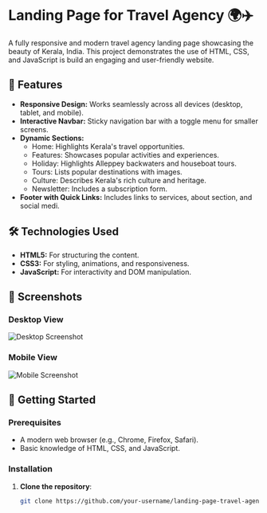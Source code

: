 # Landing Page for Travel Agency 🌍✈️

A fully responsive and modern travel agency landing page showcasing the beauty of Kerala, India. This project demonstrates the use of HTML, CSS, and JavaScript is build an engaging and user-friendly website.

## 🌟 Features

- **Responsive Design:** Works seamlessly across all devices (desktop, tablet, and mobile).
- **Interactive Navbar:** Sticky navigation bar with a toggle menu for smaller screens.
- **Dynamic Sections:**
  - Home: Highlights Kerala's travel opportunities.
  - Features: Showcases popular activities and experiences.
  - Holiday: Highlights Alleppey backwaters and houseboat tours.
  - Tours: Lists popular destinations with images.
  - Culture: Describes Kerala's rich culture and heritage.
  - Newsletter: Includes a subscription form.
- **Footer with Quick Links:** Includes links to services, about section, and social medi.

## 🛠️ Technologies Used

- **HTML5:** For structuring the content.
- **CSS3:** For styling, animations, and responsiveness.
- **JavaScript:** For interactivity and DOM manipulation.

## 📸 Screenshots

### Desktop View
![Desktop Screenshot](./screenshots/desktop.png)

### Mobile View
![Mobile Screenshot](./screenshots/mobile.png)

## 🚀 Getting Started

### Prerequisites
- A modern web browser (e.g., Chrome, Firefox, Safari).
- Basic knowledge of HTML, CSS, and JavaScript.

### Installation

1. **Clone the repository**:
   ```bash
   git clone https://github.com/your-username/landing-page-travel-agency.git
